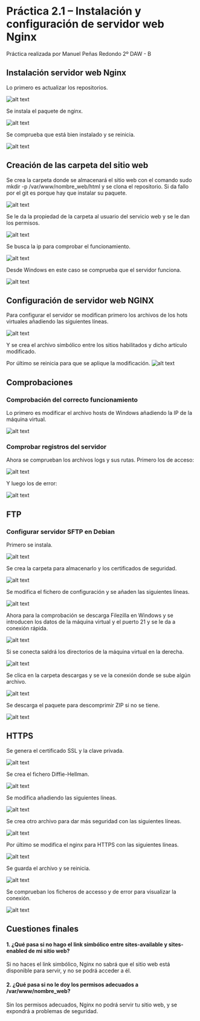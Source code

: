 # Práctica 2.1 – Instalación y configuración de servidor web Nginx

Práctica realizada por Manuel Peñas Redondo 2º DAW - B

## Instalación servidor web Nginx
Lo primero es actualizar los repositorios. <br>

![alt text](images/image-2.png)

Se instala el paquete de nginx. <br>

![alt text](images/image-4.png)

Se comprueba que está bien instalado y se reinicia. <br>

![alt text](images/image-3.png)

## Creación de las carpeta del sitio web
Se crea la carpeta donde se almacenará el sitio web con el comando sudo mkdir -p /var/www/nombre_web/html
y se clona el repositorio. Si da fallo por el git es porque hay que instalar su paquete. <br>

![alt text](images/image-31.png)

Se le da la propiedad de la carpeta al usuario del servicio web y se le dan los permisos. <br>

![alt text](images/image-32.png)

Se busca la ip para comprobar el funcionamiento. <br>

![alt text](images/image-6.png)

Desde Windows en este caso se comprueba que el servidor funciona. <br>

![alt text](images/image-8.png)

## Configuración de servidor web NGINX
Para configurar el servidor se modifican primero los archivos de los hots virtuales añadiendo las siguientes líneas. <br>

![alt text](images/image-33.png)

Y se crea el archivo simbólico entre los sitios habilitados y dicho artículo modificado. <br>

Por último se reinicia para que se aplique la modificación.
![alt text](images/image-34.png)

## Comprobaciones
### Comprobación del correcto funcionamiento
Lo primero es modificar el archivo hosts de Windows añadiendo la IP de la máquina virtual. <br>

![alt text](images/image-30.png)

### Comprobar registros del servidor
Ahora se comprueban los archivos logs y sus rutas. Primero los de acceso: <br>

![alt text](images/image-11.png)

Y luego los de error: <br>

![alt text](images/image-12.png)

## FTP
### Configurar servidor SFTP en Debian
Primero se instala. <br>

![alt text](images/image-14.png)

Se crea la carpeta para almacenarlo y los certificados de seguridad. <br>

![alt text](images/image-15.png)

Se modifica el fichero de configuración y se añaden las siguientes líneas. <br>

![alt text](images/image-16.png)

Ahora para la comprobación se descarga Filezilla en Windows y se introducen los datos de la máquina virtual y el puerto 21 y se le da a conexión rápida. <br>

![alt text](images/image-17.png)

Si se conecta saldrá los directorios de la máquina virtual en la derecha. <br>

![alt text](images/image-18.png)

Se clica en la carpeta descargas y se ve la conexión donde se sube algún archivo. <br>

![alt text](images/image-19.png)

Se descarga el paquete para descomprimir ZIP si no se tiene. <br>

![alt text](images/image-20.png)

## HTTPS
Se genera el certificado SSL y la clave privada. <br>

![alt text](images/image-21.png)

Se crea el fichero Diffie-Hellman. <br>

![alt text](images/image-22.png)

Se modifica añadiendo las siguientes líneas. <br>

![alt text](images/image-23.png)

Se crea otro archivo para dar más seguridad con las siguientes líneas. <br>

![alt text](images/image-24.png)

Por último se modifica el nginx para HTTPS con las siguientes líneas. <br>

![alt text](images/image.png)

Se guarda el archivo y se reinicia. <br>

![alt text](images/image-26.png)

Se comprueban los ficheros de accesso y de error para visualizar la conexión. <br>

![alt text](images/image-27.png)



## Cuestiones finales

#### 1. ¿Qué pasa si no hago el link simbólico entre sites-available y sites-enabled de mi sitio web? <br>


Si no haces el link simbólico, Nginx no sabrá que el sitio web está disponible para servir, y no se podrá acceder a él.

#### 2. ¿Qué pasa si no le doy los permisos adecuados a /var/www/nombre_web? <br>


Sin los permisos adecuados, Nginx no podrá servir tu sitio web, y se expondrá a problemas de seguridad. 